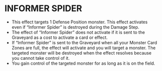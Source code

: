 
# INFORMER SPIDER

*   This effect targets 1 Defense Position monster. This effect activates even if “Informer Spider” is destroyed during the Damage Step.
*   The effect of “Informer Spider” does not activate if it is sent to the Graveyard as a cost to activate a card or effect.
*   If “Informer Spider” is sent to the Graveyard when all your Monster Card Zones are full, the effect will activate and you will target a monster. The targeted monster will be destroyed when the effect resolves because you cannot take control of it.
*   You gain control of the targeted monster for as long as it is on the field.

  